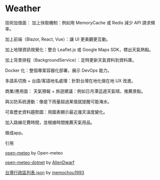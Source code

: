# Weather

技術加值面：
加上快取機制：例如用 MemoryCache 或 Redis 減少 API 請求頻率。

加上前端（Blazor, React, Vue）：讓 UI 更美觀更互動。

加上地理資訊視覺化：整合 Leaflet.js 或 Google Maps SDK，標出天氣熱點。

加上背景排程（BackgroundService）：定時更新天氣資料到資料庫。

Docker 化：整個專案容器化部署，展示 DevOps 能力。

多語系切換 + 台語/客語地名處理：針對台灣在地化做在地 UX 改進。

商業/應用面：
天氣預報 + 旅遊建議：例如日月潭這週天氣晴，推薦景點。

與災防系統連動：像是下雨量超過某值就提醒可能淹水。

可查歷史資料趨勢圖：用圖表顯示最近幾天溫度變化。

加入路線花費時間，並根據時間推薦天氣用品。

做成app。

引用

[open-meteo](https://open-meteo.com/en/docs?latitude=25.033&longitude=121.5654&hourly=temperature_2m,rain,precipitation_probability,apparent_temperature) by Open-meteo

[open-meteo-dotnet](https://github.com/AlienDwarf/open-meteo-dotnet) by [AlienDwarf](https://github.com/AlienDwarf/open-meteo-dotnet)

[台灣行政區列表.json](https://gist.github.com/memochou1993/aa9b6b1185221f88a03109f10d32e5e2) by [memochou1993](https://gist.github.com/memochou1993)
